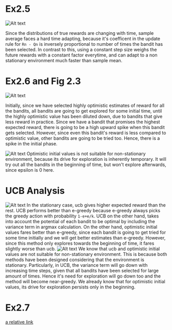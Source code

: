 # Ex2.5
![Alt text](./ex2_5.png?raw=true "Step size vs sample avg. on non stationary environment")

Since the distributions of true rewards are changing with time, sample average faces a hard time adapting, because it's coefficent in the update rule for `Rn - Qn` is inversely proportional to number of times the bandit has been selected.
In contrast to this, using a constant step size weighs the future rewards with a constant factor everytime, and can adapt to a non stationary environment much faster than sample mean.

# Ex2.6 and Fig 2.3
![Alt text](./fig2_3_stationary.png?raw=true "Optimistic vs Realistic on stationary environment")

Initially, since we have selected highly optimistic estimates of reward for all the bandits, all bandits are going to get explored for some initial time, until the highly optimistic value has been diluted down, due to bandits that give less reward in practice. Since we have a bandit that promises the highest expected reward, there is going to be a high upward spike when this bandit gets selected. However, since even this bandit's reward is less compared to optimistic value, other bandits are going to be tried too. Hence, there is a spike in the initial phase.

![Alt text](./fig2_3_non-stationary.png?raw=true "Optimistic vs Realistic on stationary environment")
Optimistic initial values is not suitable for non-stationary environment, because its drive for exploration is inherently temporary. It will try out all the bandits in the beginning of time, but won't explore afterwards, since epsilon is 0 here.

# UCB Analysis
![Alt text](./ucb_stationary.png?raw=true "UCB")
In the stationary case, ucb gives higher expected reward than the rest. UCB performs better than e-greedy because e-greedy always picks the greedy action with probability `1-e+e/k`. UCB on the other hand, takes into account the potential of each bandit to be optimal by including the variance term in argmax calculation.
On the other hand, optimistic initial values fares better than e-greedy, since each bandit is going to get tried for some time initially and we will get better estimates than e-greedy. However, since this method only explores towards the beginning of time, it fares slightly worse than ucb.
![Alt text](./ucb_non-stationary.png?raw=true "UCB")
We know that ucb and optimistic initial values are not suitable for non-stationary environment. This is because both methods have been designed considering that the environment is stationary. Particularly, in UCB, the variance term will go down with increasing time steps, given that all bandits have been selected for large amount of times. Hence it's need for exploration will go down too and the method will become near-greedy. We already know that for optimistic initial values, its drive for exploration persists only in the beginning.

# Ex2.7
[a relative link](./rl_a1_q3.pdf)
